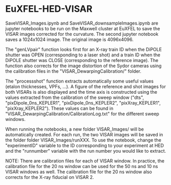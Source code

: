 # EuXFEL-HED-VISAR

SaveVISAR_Images.ipynb and SaveVISAR_downsampleImages.ipynb are jupyter notebooks to be run on the Maxwell cluster at EuXFEL to save the VISAR images corrected for the curvature. The second jupyter notebook saves a 1024x1024 image. The original image is 4096x4096.

The "genLVpair" function looks first for an X-ray train ID when the DiPOLE shutter was OPEN (corresponding to a laser shot) and a train ID  when the DiPOLE shutter was CLOSE (corresponding to the reference image). The function also corrects for the image distortion of the Sydor cameras using the calibration files in the "VISAR_DewarpingCalibration/" folder. 

The "processshot" function extracts automatically some useful values (etalon thicknesses, VPFs, ...). A figure of the reference and shot images for both VISARs is also displayed and the time axis is constructed using the values extracted from the calibration of the sweep window ("dts", "pixDipole_0ns_KEPLER1", "pixDipole_0ns_KEPLER2", "pixXray_KEPLER1", "pixXray_KEPLER2"). These values can be found in "VISAR_DewarpingCalibration/CalibrationLog.txt" for the different sweep windows.

When running the notebooks, a new folder VISAR_Images/ will be automatically created. For each run, the two VISAR images will be saved in the folder folder VISAR_Images/runXXX.
To use the notebook, change the "experimentID" variable to the ID corresponding to your experiment at HED and the "runnumber" variable with the run number you would like to extract. 

NOTE: There are calibration files for each of VISAR window. In practice, the calibration file for the 20 ns window can be used for the 50 ns and 10 ns VISAR windows as well. The calibration file for the 20 ns window also corrects for the X-ray fiducial on VISAR 2. 
